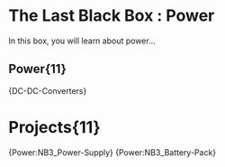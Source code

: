 # The Last Black Box : Power
In this box, you will learn about power...

## Power{11}
{DC-DC-Converters}

# Projects{11}
{Power:NB3_Power-Supply}
{Power:NB3_Battery-Pack}
